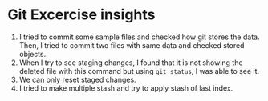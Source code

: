 # Git Excercise insights

1. I tried to commit some sample files and checked how git stores the data. Then, I tried to commit two files with same data and checked stored objects.
2. When I try to see staging changes, I found that it is not showing the deleted file with this command but using `git status`, I was able to see it.
3. We can only reset staged changes.
4. I tried to make multiple stash and try to apply stash of last index.